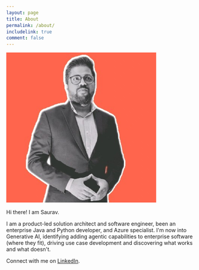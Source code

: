 ```yaml
---
layout: page
title: About
permalink: /about/
includelink: true
comment: false
---
```


<img src="/assets/face.jpg" class="face-img" />

Hi there! I am Saurav.

I am a product-led solution architect and software engineer, been an enterprise Java and Python developer, and Azure specialist. I'm now into Generative AI, identifying adding agentic capabilities to enterprise software (where they fit), driving use case development and discovering what works and what doesn't.

Connect with me on [LinkedIn](https://www.linkedin.com/in/sauravdey/).

